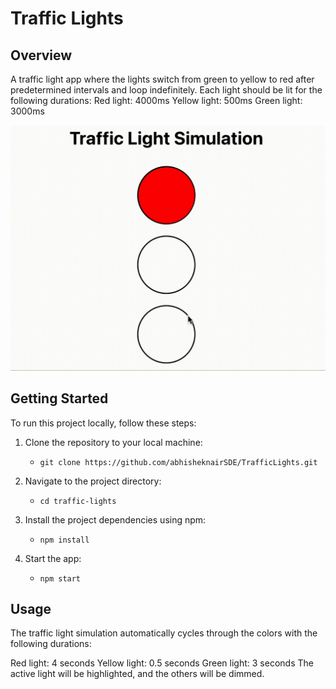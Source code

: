 # Traffic Lights

## Overview 
A traffic light app where the lights switch from green to yellow to red after predetermined intervals
and loop indefinitely. Each light should be lit for the following durations:
Red light: 4000ms
Yellow light: 500ms
Green light: 3000ms

![Demo](./Screenshots/1.gif)

## Getting Started

To run this project locally, follow these steps:

1. Clone the repository to your local machine:
   - `git clone https://github.com/abhisheknairSDE/TrafficLights.git`

2. Navigate to the project directory:
   - `cd traffic-lights`

3. Install the project dependencies using npm:
   - `npm install`

4. Start the app:
   - `npm start`

## Usage
The traffic light simulation automatically cycles through the colors with the following durations:

Red light: 4 seconds
Yellow light: 0.5 seconds
Green light: 3 seconds
The active light will be highlighted, and the others will be dimmed.